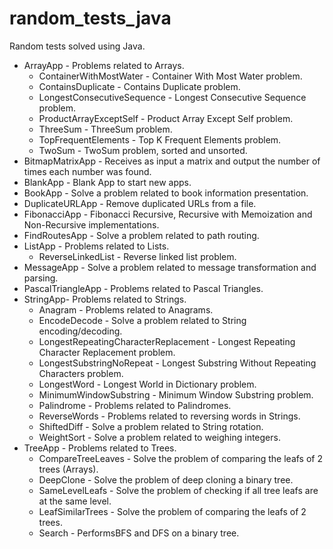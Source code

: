 # random_tests_java
Random tests solved using Java.

* ArrayApp - Problems related to Arrays.
  * ContainerWithMostWater - Container With Most Water problem.
  * ContainsDuplicate - Contains Duplicate problem.
  * LongestConsecutiveSequence - Longest Consecutive Sequence problem.
  * ProductArrayExceptSelf - Product Array Except Self problem.
  * ThreeSum - ThreeSum problem.
  * TopFrequentElements - Top K Frequent Elements problem.   
  * TwoSum - TwoSum problem, sorted and unsorted.  
* BitmapMatrixApp - Receives as input a matrix and output the number of times each number was found.
* BlankApp - Blank App to start new apps.
* BookApp - Solve a problem related to book information presentation.
* DuplicateURLApp - Remove duplicated URLs from a file.
* FibonacciApp - Fibonacci Recursive, Recursive with Memoization and Non-Recursive implementations. 
* FindRoutesApp - Solve a problem related to path routing.
* ListApp - Problems related to Lists.
  * ReverseLinkedList - Reverse linked list problem.
* MessageApp - Solve a problem related to message transformation and parsing.
* PascalTriangleApp - Problems related to Pascal Triangles.
* StringApp- Problems related to Strings.
  * Anagram - Problems related to Anagrams.
  * EncodeDecode - Solve a problem related to String encoding/decoding.
  * LongestRepeatingCharacterReplacement - Longest Repeating Character Replacement problem.
  * LongestSubstringNoRepeat - Longest Substring Without Repeating Characters problem.
  * LongestWord - Longest World in Dictionary problem.
  * MinimumWindowSubstring - Minimum Window Substring problem.
  * Palindrome - Problems related to Palindromes.
  * ReverseWords - Problems related to reversing words in Strings.
  * ShiftedDiff - Solve a problem related to String rotation.
  * WeightSort - Solve a problem related to weighing integers.
* TreeApp - Problems related to Trees.
  * CompareTreeLeaves - Solve the problem of comparing the leafs of 2 trees (Arrays).
  * DeepClone - Solve the problem of deep cloning a binary tree.
  * SameLevelLeafs - Solve the problem of checking if all tree leafs are at the same level.
  * LeafSimilarTrees - Solve the problem of comparing the leafs of 2 trees.
  * Search - PerformsBFS and DFS on a binary tree.